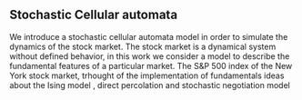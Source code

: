 ## Stochastic Cellular automata

We introduce a stochastic cellular automata model in order to simulate the 
dynamics of the stock market. The stock market is a dynamical system without 
defined behavior, in this work we consider a model to describe the fundamental 
features of a particular market. The S&P 500 index of the New York stock market, 
trhought of the implementation of fundamentals ideas about the Ising model , 
direct percolation and stochastic negotiation model 


